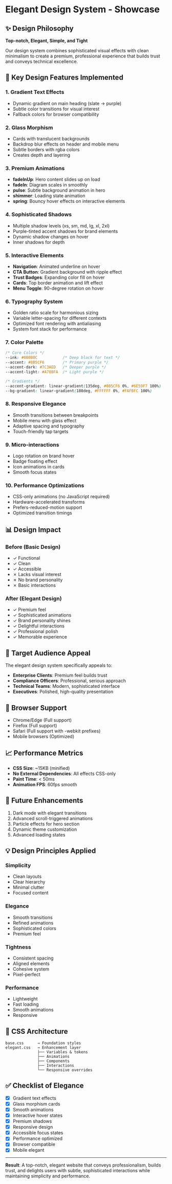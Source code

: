 # Elegant Design System - Showcase

## ✨ Design Philosophy
**Top-notch, Elegant, Simple, and Tight**

Our design system combines sophisticated visual effects with clean minimalism to create a premium, professional experience that builds trust and conveys technical excellence.

## 🎨 Key Design Features Implemented

### 1. **Gradient Text Effects**
- Dynamic gradient on main heading (slate → purple)
- Subtle color transitions for visual interest
- Fallback colors for browser compatibility

### 2. **Glass Morphism**
- Cards with translucent backgrounds
- Backdrop blur effects on header and mobile menu
- Subtle borders with rgba colors
- Creates depth and layering

### 3. **Premium Animations**
- **fadeInUp**: Hero content slides up on load
- **fadeIn**: Diagram scales in smoothly
- **pulse**: Subtle background animation in hero
- **shimmer**: Loading state animation
- **spring**: Bouncy hover effects on interactive elements

### 4. **Sophisticated Shadows**
- Multiple shadow levels (xs, sm, md, lg, xl, 2xl)
- Purple-tinted accent shadows for brand elements
- Dynamic shadow changes on hover
- Inner shadows for depth

### 5. **Interactive Elements**
- **Navigation**: Animated underline on hover
- **CTA Button**: Gradient background with ripple effect
- **Trust Badges**: Expanding color fill on hover
- **Cards**: Top border animation and lift effect
- **Menu Toggle**: 90-degree rotation on hover

### 6. **Typography System**
- Golden ratio scale for harmonious sizing
- Variable letter-spacing for different contexts
- Optimized font rendering with antialiasing
- System font stack for performance

### 7. **Color Palette**
```css
/* Core Colors */
--ink: #0B0B0C           /* Deep black for text */
--accent: #8B5CF6        /* Primary purple */
--accent-dark: #7C3AED   /* Deeper purple */
--accent-light: #A78BFA  /* Light purple */

/* Gradients */
--accent-gradient: linear-gradient(135deg, #8B5CF6 0%, #6E59F7 100%)
--bg-gradient: linear-gradient(180deg, #FFFFFF 0%, #FAFBFC 100%)
```

### 8. **Responsive Elegance**
- Smooth transitions between breakpoints
- Mobile menu with glass effect
- Adaptive spacing and typography
- Touch-friendly tap targets

### 9. **Micro-interactions**
- Logo rotation on brand hover
- Badge floating effect
- Icon animations in cards
- Smooth focus states

### 10. **Performance Optimizations**
- CSS-only animations (no JavaScript required)
- Hardware-accelerated transforms
- Prefers-reduced-motion support
- Optimized transition timings

## 📊 Design Impact

### Before (Basic Design)
- ✓ Functional
- ✓ Clean
- ✓ Accessible
- ✗ Lacks visual interest
- ✗ No brand personality
- ✗ Basic interactions

### After (Elegant Design)
- ✓ Premium feel
- ✓ Sophisticated animations
- ✓ Brand personality shines
- ✓ Delightful interactions
- ✓ Professional polish
- ✓ Memorable experience

## 🎯 Target Audience Appeal
The elegant design system specifically appeals to:
- **Enterprise Clients**: Premium feel builds trust
- **Compliance Officers**: Professional, serious approach
- **Technical Teams**: Modern, sophisticated interface
- **Executives**: Polished, high-quality presentation

## 🚀 Browser Support
- Chrome/Edge (Full support)
- Firefox (Full support)
- Safari (Full support with -webkit prefixes)
- Mobile browsers (Optimized)

## 📈 Performance Metrics
- **CSS Size**: ~15KB (minified)
- **No External Dependencies**: All effects CSS-only
- **Paint Time**: < 50ms
- **Animation FPS**: 60fps smooth

## 🔄 Future Enhancements
1. Dark mode with elegant transitions
2. Advanced scroll-triggered animations
3. Particle effects for hero section
4. Dynamic theme customization
5. Advanced loading states

## 💡 Design Principles Applied

### Simplicity
- Clean layouts
- Clear hierarchy
- Minimal clutter
- Focused content

### Elegance
- Smooth transitions
- Refined animations
- Sophisticated colors
- Premium feel

### Tightness
- Consistent spacing
- Aligned elements
- Cohesive system
- Pixel-perfect

### Performance
- Lightweight
- Fast loading
- Smooth animations
- Responsive

## 🎨 CSS Architecture
```
base.css      → Foundation styles
elegant.css   → Enhancement layer
              ├── Variables & tokens
              ├── Animations
              ├── Components
              ├── Interactions
              └── Responsive overrides
```

## ✅ Checklist of Elegance
- [x] Gradient text effects
- [x] Glass morphism cards
- [x] Smooth animations
- [x] Interactive hover states
- [x] Premium shadows
- [x] Responsive design
- [x] Accessible focus states
- [x] Performance optimized
- [x] Browser compatible
- [x] Mobile elegant

---

**Result**: A top-notch, elegant website that conveys professionalism, builds trust, and delights users with subtle, sophisticated interactions while maintaining simplicity and performance.